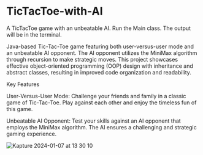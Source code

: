 # TicTacToe-with-AI
A TicTacToe game with an unbeatable AI. Run the Main class. The output will be in the terminal.

Java-based Tic-Tac-Toe game featuring both user-versus-user mode and an unbeatable AI opponent. The AI opponent utilizes the MiniMax algorithm through recursion to make strategic moves. This project showcases effective object-oriented programming (OOP) design with inheritance and abstract classes, resulting in improved code organization and readability.

Key Features

User-Versus-User Mode: Challenge your friends and family in a classic game of Tic-Tac-Toe. Play against each other and enjoy the timeless fun of this game.

Unbeatable AI Opponent: Test your skills against an AI opponent that employs the MiniMax algorithm. The AI ensures a challenging and strategic gaming experience.

![Kapture 2024-01-07 at 13 30 10](https://github.com/kcsheraj/TicTacToe-with-AI/assets/88295555/8bd0717c-01d7-44eb-bf26-309f2553e47e)
